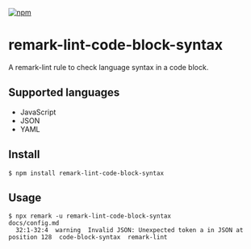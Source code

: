 [![npm](https://img.shields.io/npm/v/remark-lint-code-block-syntax?style=flat-square)](https://www.npmjs.com/package/remark-lint-code-block-syntax)

# remark-lint-code-block-syntax

A remark-lint rule to check language syntax in a code block.

## Supported languages

- JavaScript
- JSON
- YAML

## Install

```console
$ npm install remark-lint-code-block-syntax
```

## Usage

```console
$ npx remark -u remark-lint-code-block-syntax
docs/config.md
  32:1-32:4  warning  Invalid JSON: Unexpected token a in JSON at position 128  code-block-syntax  remark-lint
```
